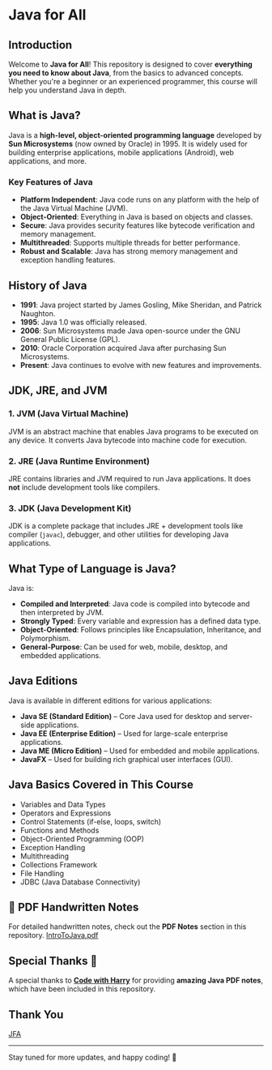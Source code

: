 # Java for All

## Introduction
Welcome to **Java for All**! This repository is designed to cover **everything you need to know about Java**, from the basics to advanced concepts. Whether you're a beginner or an experienced programmer, this course will help you understand Java in depth.

## What is Java?
Java is a **high-level, object-oriented programming language** developed by **Sun Microsystems** (now owned by Oracle) in 1995. It is widely used for building enterprise applications, mobile applications (Android), web applications, and more.

### Key Features of Java
- **Platform Independent**: Java code runs on any platform with the help of the Java Virtual Machine (JVM).
- **Object-Oriented**: Everything in Java is based on objects and classes.
- **Secure**: Java provides security features like bytecode verification and memory management.
- **Multithreaded**: Supports multiple threads for better performance.
- **Robust and Scalable**: Java has strong memory management and exception handling features.

## History of Java
- **1991**: Java project started by James Gosling, Mike Sheridan, and Patrick Naughton.
- **1995**: Java 1.0 was officially released.
- **2006**: Sun Microsystems made Java open-source under the GNU General Public License (GPL).
- **2010**: Oracle Corporation acquired Java after purchasing Sun Microsystems.
- **Present**: Java continues to evolve with new features and improvements.

## JDK, JRE, and JVM
### 1. **JVM (Java Virtual Machine)**
JVM is an abstract machine that enables Java programs to be executed on any device. It converts Java bytecode into machine code for execution.

### 2. **JRE (Java Runtime Environment)**
JRE contains libraries and JVM required to run Java applications. It does **not** include development tools like compilers.

### 3. **JDK (Java Development Kit)**
JDK is a complete package that includes JRE + development tools like compiler (`javac`), debugger, and other utilities for developing Java applications.

## What Type of Language is Java?
Java is:
- **Compiled and Interpreted**: Java code is compiled into bytecode and then interpreted by JVM.
- **Strongly Typed**: Every variable and expression has a defined data type.
- **Object-Oriented**: Follows principles like Encapsulation, Inheritance, and Polymorphism.
- **General-Purpose**: Can be used for web, mobile, desktop, and embedded applications.

## Java Editions
Java is available in different editions for various applications:
- **Java SE (Standard Edition)** – Core Java used for desktop and server-side applications.
- **Java EE (Enterprise Edition)** – Used for large-scale enterprise applications.
- **Java ME (Micro Edition)** – Used for embedded and mobile applications.
- **JavaFX** – Used for building rich graphical user interfaces (GUI).

## Java Basics Covered in This Course
- Variables and Data Types
- Operators and Expressions
- Control Statements (if-else, loops, switch)
- Functions and Methods
- Object-Oriented Programming (OOP)
- Exception Handling
- Multithreading
- Collections Framework
- File Handling
- JDBC (Java Database Connectivity)

## 📜 PDF Handwritten Notes
For detailed handwritten notes, check out the **PDF Notes** section in this repository.
[IntroToJava.pdf](https://github.com/user-attachments/files/18618104/IntroToJava.pdf)


## Special Thanks 🙌
A special thanks to [**Code with Harry**](https://www.youtube.com/@CodeWithHarry) for providing **amazing Java PDF notes**, which have been included in this repository.

## Thank You
[JFA](https://github.com/abhinandan2540)

---
Stay tuned for more updates, and happy coding! 🚀

